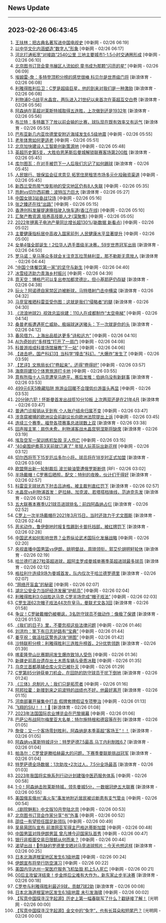 ## News Update
---
2023-02-26 06:43:45
---
1. <a target="_blank" href="http://www.chinanews.com//cul/2023/02-26/9960948.shtml">王扶林：把古典名著写进中国电视史</a> [中新网 - 02/26 06:19]
2. <a target="_blank" href="http://www.chinanews.com//cul/2023/02-26/9960947.shtml">以中华文化内涵塑造“数字人”形象</a> [中新网 - 02/26 06:17]
3. <a target="_blank" href="http://www.chinanews.com//sh/2023/02-26/9960945.shtml">河北打通拓宽“对接路”2540公里 三地主要城市1-1.5小时交通圈形成</a> [中新网 - 02/26 06:10]
4. <a target="_blank" href="http://www.chinanews.com//sh/2023/02-26/9960944.shtml">北京图书订货会童书展区人流如织 童书成为那颗“闪亮的星”</a> [中新网 - 02/26 06:09]
5. <a target="_blank" href="https://k.sina.cn/article_2018499075_784fda0302001ltt2.html?from=sports&subch=osport">埃姆雷-詹：多特登顶积分榜的感觉很棒 科贝尔是世界级门将</a> [新浪体育 - 02/26 06:08]
6. <a target="_blank" href="https://k.sina.cn/article_2018499075_784fda0302001ltt1.html?from=sports&subch=osport">利雅得胜利后卫：C罗是超级巨星，他的到来对我们是一种激励</a> [新浪体育 - 02/26 06:08]
7. <a target="_blank" href="https://k.sina.cn/article_2018499075_784fda0302001ltsz.html?from=sports&subch=osport">利物浦0-0战平水晶宫，两队进入21世纪以来首次在英超互交白卷</a> [新浪体育 - 02/26 05:56]
8. <a target="_blank" href="https://k.sina.cn/article_2018499075_784fda0302001ltsy.html?from=sports&subch=osport">阿森纳在英超对莱斯特城取得五连胜，上次做到还是1932年</a> [新浪体育 - 02/26 05:56]
9. <a target="_blank" href="https://k.sina.cn/article_2018499075_784fda0302001ltsx.html?from=sports&subch=osport">布兰特：多特赢下了放以前会输的比赛，球队现在既有效率又有运气</a> [新浪体育 - 02/26 05:55]
10. <a target="_blank" href="http://www.chinanews.com//gj/2023/02-26/9960943.shtml">巴布亚新几内亚坎德里安附近海域发生6.5级地震</a> [中新网 - 02/26 05:55]
11. <a target="_blank" href="http://www.chinanews.com//cj/2023/02-26/9960942.shtml">老年体育如何更适老</a> [中新网 - 02/26 05:51]
12. <a target="_blank" href="http://www.chinanews.com//cj/2023/02-26/9960941.shtml">北京加快建设人工智能创新策源地</a> [中新网 - 02/26 05:48]
13. <a target="_blank" href="https://k.sina.cn/article_2018499075_784fda0302001ltst.html?from=sports&subch=osport">英超历史第5支，大胜伯恩茅斯后曼城解锁联赛客场第200胜</a> [新浪体育 - 02/26 05:45]
14. <a target="_blank" href="https://k.sina.cn/article_2018499075_784fda0302001ltsu.html?from=sports&subch=osport">库尔图瓦：在对手被罚下一人后我们忘记了如何踢球</a> [新浪体育 - 02/26 05:45]
15. <a target="_blank" href="http://www.chinanews.com//cj/2023/02-26/9960939.shtml">人民银行、银保监会征求意见 拓宽住房租赁市场多元化投融资渠道</a> [中新网 - 02/26 05:45]
16. <a target="_blank" href="http://www.chinanews.com//gj/2023/02-26/9960938.shtml">新西兰受热带气旋影响的受灾地区仍有8人失联</a> [中新网 - 02/26 05:35]
17. <a target="_blank" href="https://k.sina.cn/article_2018499075_784fda0302001ltsm.html?from=sports&subch=osport">热刺vs切尔西前瞻：波特压力巨大</a> [新浪体育 - 02/26 05:27]
18. <a target="_blank" href="http://www.chinanews.com//ty/2023/02-26/9960937.shtml">中国女排3站奋战12场</a> [中新网 - 02/26 05:16]
19. <a target="_blank" href="http://www.chinanews.com//ty/2023/02-26/9960936.shtml">张之臻还在找“出路”</a> [中新网 - 02/26 05:15]
20. <a target="_blank" href="http://www.chinanews.com//gn/2023/02-26/9960935.shtml">香港创科发展提速换挡驶入快车道(香江在线)</a> [中新网 - 02/26 05:10]
21. <a target="_blank" href="http://www.chinanews.com//gn/2023/02-26/9960934.shtml">汇聚产教资源 培养高技能人才(深聚焦)</a> [中新网 - 02/26 05:05]
22. <a target="_blank" href="http://www.chinanews.com//cj/2023/02-26/9960933.shtml">2022年锂离子电池产量同比增长超130%(新数据 新看点)</a> [中新网 - 02/26 05:02]
23. <a target="_blank" href="http://www.chinanews.com//gn/2023/02-26/9960932.shtml">主要健康指标居中高收入国家前列 人民健康水平显著提升</a> [中新网 - 02/26 05:00]
24. <a target="_blank" href="https://k.sina.cn/article_1688096585_649e4f490200172ey.html?from=sports&subch=osport">女单4强全部诞生！2位华人选手晋级半决赛，59岁世界冠军出局</a> [新浪体育 - 02/26 04:50]
25. <a target="_blank" href="https://k.sina.cn/article_2018499075_784fda0302001ltsj.html?from=sports&subch=osport">罗马诺：皇马等众多球会关注克瓦拉茨赫利亚，那不勒斯无意放人</a> [新浪体育 - 02/26 04:44]
26. <a target="_blank" href="http://www.chinanews.com//sh/2023/02-26/9960931.shtml">“中国个体餐饮第一家”的坚守与新生</a> [中新网 - 02/26 04:40]
27. <a target="_blank" href="http://www.chinanews.com//gn/2023/02-26/9960930.shtml">冰雪经济助力青海乡村振兴</a> [中新网 - 02/26 04:39]
28. <a target="_blank" href="https://k.sina.cn/article_2018499075_784fda0302001ltsg.html?from=sports&subch=osport">意天空：博格巴可以复出参加都灵德比，但小基耶萨仍存疑</a> [新浪体育 - 02/26 04:38]
29. <a target="_blank" href="https://k.sina.cn/article_2018499075_784fda0302001ltsb.html?from=sports&subch=osport">玩火？阿诺德自家禁区边被断球，马特塔射门击中横梁</a> [新浪体育 - 02/26 04:32]
30. <a target="_blank" href="https://k.sina.cn/article_2018499075_784fda0302001ltse.html?from=sports&subch=osport">马竞官推晒科雷亚受伤图：这就是我们“侵略者”的腿</a> [新浪体育 - 02/26 04:30]
31. <a target="_blank" href="http://www.chinanews.com//sh/2023/02-26/9960929.shtml">《流浪地球2》视效总监徐建：110人在成都制作“太空电梯”</a> [中新网 - 02/26 04:14]
32. <a target="_blank" href="https://k.sina.cn/article_2018499075_784fda0302001lts7.html?from=sports&subch=osport">桑普老板遭遇死亡威胁，极端球迷送猪头：下一次就是你的头</a> [新浪体育 - 02/26 04:12]
33. <a target="_blank" href="http://www.chinanews.com//cul/2023/02-26/9960928.shtml">春风借力，上海出品抵达更多“诗和远方”</a> [中新网 - 02/26 04:10]
34. <a target="_blank" href="http://www.chinanews.com//cj/2023/02-26/9960927.shtml">AI为奇妙的“多样性”打开了一扇门</a> [中新网 - 02/26 04:08]
35. <a target="_blank" href="http://www.chinanews.com//sh/2023/02-26/9960926.shtml">科普游戏成科普场馆展教“下一站”</a> [中新网 - 02/26 04:06]
36. <a target="_blank" href="http://www.chinanews.com//cul/2023/02-26/9960925.shtml">【进击吧，国产科幻3】当科学“撞击”科幻，“大爆炸”发生了</a> [中新网 - 02/26 03:59]
37. <a target="_blank" href="http://www.chinanews.com//sh/2023/02-26/9960924.shtml">【艺评】文旅局长们“卷起来”，还得“卷得好”</a> [中新网 - 02/26 03:57]
38. <a target="_blank" href="http://www.chinanews.com//sh/2023/02-26/9960923.shtml">海南将建10个体育旅游打卡地</a> [中新网 - 02/26 03:55]
39. <a target="_blank" href="https://k.sina.cn/article_2018499075_784fda0302001lts3.html?from=sports&subch=osport">意有所指十人马竞遭皇马绝平，赛后发推：伯纳乌没有新鲜事</a> [新浪体育 - 02/26 03:53]
40. <a target="_blank" href="http://www.chinanews.com//sh/2023/02-26/9960922.shtml">499元6天5晚藏陷阱 旅游业回暖不合理低价游苗头再显</a> [中新网 - 02/26 03:53]
41. <a target="_blank" href="https://k.sina.cn/article_2018499075_784fda0302001lts2.html?from=sports&subch=osport">20分钟六犯！怀斯曼首发出战揽10分10板 上次两双还是在21年4月</a> [新浪体育 - 02/26 03:47]
42. <a target="_blank" href="http://www.chinanews.com//sh/2023/02-26/9960921.shtml">普通门诊报销从无到有 个人账户结余归属不变</a> [中新网 - 02/26 03:47]
43. <a target="_blank" href="http://www.chinanews.com//gj/2023/02-26/9960920.shtml">涉贪腐被捕的欧洲议会前副议长向欧洲法院提出上诉</a> [中新网 - 02/26 03:45]
44. <a target="_blank" href="https://k.sina.cn/article_2018499075_784fda0302001ltrz.html?from=sports&subch=osport">连续三个赛季，福登各项赛事总进球数上双</a> [新浪体育 - 02/26 03:38]
45. <a target="_blank" href="https://k.sina.cn/article_2018499075_784fda0302001ltro.html?from=sports&subch=osport">回声报主笔：肩伤未愈，利物浦客战水晶宫努涅斯将缺席</a> [新浪体育 - 02/26 03:19]
46. <a target="_blank" href="http://www.chinanews.com//gj/2023/02-26/9960918.shtml">埃及空军一架训练机坠毁 无人伤亡</a> [中新网 - 02/26 03:15]
47. <a target="_blank" href="http://www.chinanews.com//sh/2023/02-26/9960919.shtml">“40桌围炉煮茶3天前就订满了” 年轻人玩茶玩出新花样</a> [中新网 - 02/26 03:12]
48. <a target="_blank" href="https://k.sina.cn/article_2018499075_784fda0302001ltrl.html?from=sports&subch=osport">切尔西将签下15岁厄瓜多尔小将，球员将在18岁时正式加盟</a> [新浪体育 - 02/26 03:06]
49. <a target="_blank" href="https://www.rfi.fr/cn/%E5%9B%BD%E9%99%85%E6%8A%A5%E9%81%93/20230225-%E9%92%88%E5%AF%B9%E9%9D%9E%E6%B4%B2%E4%BA%BA%E6%9D%83%E4%BE%B5%E7%8A%AF%E8%A1%8C%E4%B8%BA-%E6%AC%A7%E7%9B%9F%E8%BF%BD%E5%8A%A0%E5%88%B6%E8%A3%81%E7%93%A6%E6%A0%BC%E7%BA%B3%E9%9B%86%E5%9B%A2">欧盟祭出新一轮制裁后 波兰输油管遭俄罗斯断供</a> [RFI - 02/26 03:02]
50. <a target="_blank" href="https://k.sina.cn/article_2018499075_784fda0302001ltrg.html?from=sports&subch=osport">半场戴帽！C罗赛后晒照，配文：特别的夜晚，伙计们干得好</a> [新浪体育 - 02/26 02:57]
51. <a target="_blank" href="https://k.sina.cn/article_2018499075_784fda0302001ltri.html?from=sports&subch=osport">科雷亚无球状态下肘击吕迪格，被主裁判直红罚下</a> [新浪体育 - 02/26 02:57]
52. <a target="_blank" href="https://k.sina.cn/article_2018499075_784fda0302001ltrf.html?from=sports&subch=osport">水晶宫vs利物浦首发：萨拉赫、加克波、若塔搭档锋线，范迪克先发</a> [新浪体育 - 02/26 02:52]
53. <a target="_blank" href="https://k.sina.cn/article_2018499075_784fda0302001ltre.html?from=sports&subch=osport">五大联赛本赛季U21球员进球排名：前四阿森纳占仨</a> [新浪体育 - 02/26 02:52]
54. <a target="_blank" href="https://k.sina.cn/article_2018499075_784fda0302001ltrd.html?from=sports&subch=osport">C罗上一次半场戴帽在2021年3月15日，当时还效力于尤文图斯</a> [新浪体育 - 02/26 02:44]
55. <a target="_blank" href="https://k.sina.cn/article_2018499075_784fda0302001ltr7.html?from=sports&subch=osport">恶劣动作，鲁伊倒地时报复性踢到卡普托裆部，被红牌罚下</a> [新浪体育 - 02/26 02:28]
56. <a target="_blank" href="http://www.chinanews.com//ty/2023/02-26/9960916.shtml">中国武术如何影响世界？业界纵论武术国际化发展战略</a> [中新网 - 02/26 02:20]
57. <a target="_blank" href="https://k.sina.cn/article_1685707867_6479dc5b00101a28m.html?from=sports&subch=cba">央视直播中国男篮vs伊朗，姚明督战，周琦领衔，郭艾伦胡明轩轮休</a> [新浪体育 - 02/26 02:19]
58. <a target="_blank" href="https://k.sina.cn/article_2018499075_784fda0302001ltr0.html?from=sports&subch=osport">哈兰德打进27粒英超进球，超阿圭罗成曼城单赛季英超进球最多球员</a> [新浪体育 - 02/26 02:12]
59. <a target="_blank" href="https://k.sina.cn/article_2018499075_784fda0302001ltqx.html?from=sports&subch=osport">格拉利什连续9场为曼城首发，队内仅次于哈兰德罗德里</a> [新浪体育 - 02/26 02:07]
60. <a target="_blank" href="http://www.chinanews.com//sh/2023/02-26/9960915.shtml">“网络开盲盒”的秘密</a> [中新网 - 02/26 02:07]
61. <a target="_blank" href="http://www.chinanews.com//gn/2023/02-26/9960913.shtml">湖北公安全力当好经济发展“护航员”</a> [中新网 - 02/26 02:04]
62. <a target="_blank" href="http://www.chinanews.com//ty/2023/02-26/9960914.shtml">利雅得胜利3:0战胜达马克 C罗半场完成“帽子戏法”</a> [中新网 - 02/26 02:03]
63. <a target="_blank" href="https://k.sina.cn/article_2018499075_784fda0302001ltqv.html?from=sports&subch=osport">C罗生涯62次帽子戏法44次在皇马，曼联尤文各3回</a> [新浪体育 - 02/26 01:58]
64. <a target="_blank" href="https://k.sina.cn/article_1356168525_50d57d4d001017njm.html?from=sports&subch=global">争议！C罗破戴帽仍被嘲讽，3名防守球员不做动作：像极了保镖</a> [新浪体育 - 02/26 01:53]
65. <a target="_blank" href="http://www.chinanews.com//gn/2023/02-26/9960912.shtml">《我们的日子》里，不要忽视这些法律问题</a> [中新网 - 02/26 01:46]
66. <a target="_blank" href="http://www.chinanews.com//gn/2023/02-26/9960911.shtml">刘洪均：笔下有日志护路有“宝典”</a> [中新网 - 02/26 01:44]
67. <a target="_blank" href="http://www.chinanews.com//gn/2023/02-26/9960910.shtml">姜亨祝：做活社区警务这块“拼图”</a> [中新网 - 02/26 01:42]
68. <a target="_blank" href="https://k.sina.cn/article_2018499075_784fda0302001ltqm.html?from=sports&subch=osport">沙特联积分榜：利雅得胜利三连胜升榜首，2分优势领跑</a> [新浪体育 - 02/26 01:39]
69. <a target="_blank" href="http://www.chinanews.com//gj/2023/02-26/9960909.shtml">喀麦隆登山比赛期间发生爆炸致18人受伤</a> [中新网 - 02/26 01:36]
70. <a target="_blank" href="http://www.chinanews.com//cul/2023/02-26/9960908.shtml">新疆史前高台遗存出土木质车辆与骨质冰鞋</a> [中新网 - 02/26 01:35]
71. <a target="_blank" href="http://www.chinanews.com//gj/2023/02-26/9960907.shtml">乌克兰首都基辅仓库火灾已被扑灭</a> [中新网 - 02/26 01:29]
72. <a target="_blank" href="https://k.sina.cn/article_2018499075_784fda0302001ltq9.html?from=sports&subch=osport">C罗第85分钟获单刀机会，在回防的防守球员干扰下倒地</a> [新浪体育 - 02/26 01:24]
73. <a target="_blank" href="http://www.chinanews.com//cul/2023/02-26/9960906.shtml">《三体》总制片人：我们只是拓荒者</a> [中新网 - 02/26 01:16]
74. <a target="_blank" href="https://k.sina.cn/article_2018499075_784fda0302001ltq8.html?from=sports&subch=osport">阿邦拉霍：新援到来之前波特的战绩也不好，他最好离开</a> [新浪体育 - 02/26 01:15]
75. <a target="_blank" href="http://www.chinanews.com//sh/2023/02-26/9960905.shtml">河南部署开展集中打击 假牌套牌假证专项整治</a> [中新网 - 02/26 01:13]
76. <a target="_blank" href="https://k.sina.cn/article_2018499075_m784fda0302001ltq6.html?from=sports&subch=osport">飞翔的SIU！！！🤩</a> [新浪体育 - 02/26 01:08]
77. <a target="_blank" href="http://www.chinanews.com//gj/2023/02-26/9960904.shtml">2023年法国国际农业博览会在巴黎揭幕</a> [中新网 - 02/26 01:06]
78. <a target="_blank" href="https://k.sina.cn/article_2018499075_784fda0302001ltpz.html?from=sports&subch=osport">巴萨公布战阿尔梅里亚大名单：特尔施特根和德容等在列</a> [新浪体育 - 02/26 01:05]
79. <a target="_blank" href="https://k.sina.cn/article_2018499075_784fda0302001ltq1.html?from=sports&subch=osport">詹俊：又一个客场零封胜利，阿森纳是本季英超“客场王”！！</a> [新浪体育 - 02/26 01:05]
80. <a target="_blank" href="https://k.sina.cn/article_2018499075_784fda0302001ltq2.html?from=sports&subch=osport">阿森纳vs莱斯特城评分：特罗萨德7.5最高 马丁内利制胜6.7</a> [新浪体育 - 02/26 01:04]
81. <a target="_blank" href="https://k.sina.cn/article_2018499075_784fda0302001ltpy.html?from=sports&subch=osport">帕洛尔：C罗曾是滕哈赫最大的问题，下赛季曼联能挑战冠军</a> [新浪体育 - 02/26 01:04]
82. <a target="_blank" href="https://k.sina.cn/article_2018499075_784fda0302001ltq4.html?from=sports&subch=osport">特罗萨德全场数据：1次助攻+2次过人，7.5分全场最高</a> [新浪体育 - 02/26 01:03]
83. <a target="_blank" href="http://www.chinanews.com//gn/2023/02-26/9960903.shtml">2023年我国将实施系列行动计划建强中医药服务体系</a> [中新网 - 02/26 00:58]
84. <a target="_blank" href="https://k.sina.cn/article_2119896207_7e5b0c8f00100z62r.html?from=sports&subch=global">1-0！阿森纳击败莱斯特城，领先曼城5分，一数据冠绝五大联赛</a> [新浪体育 - 02/26 00:55]
85. <a target="_blank" href="http://www.chinanews.com//gj/2023/02-26/9960902.shtml">美国俄亥俄州“毒火车”事发地附近居民被诊断患有支气管炎</a> [中新网 - 02/26 00:54]
86. <a target="_blank" href="http://www.chinanews.com//cul/2023/02-26/9960900.shtml">《剧院魅影》中文版10月登陆北京</a> [中新网 - 02/26 00:53]
87. <a target="_blank" href="http://www.chinanews.com//cul/2023/02-26/9960901.shtml">北京图书订货会作家分享“书”外事</a> [中新网 - 02/26 00:52]
88. <a target="_blank" href="http://www.chinanews.com//ty/2023/02-26/9960899.shtml">邵佳一有望担任国足新领队</a> [中新网 - 02/26 00:49]
89. <a target="_blank" href="http://www.chinanews.com//ty/2023/02-26/9960898.shtml">吴易昺团队宣布 前澳网亚军得主巴格达蒂斯加盟</a> [中新网 - 02/26 00:48]
90. <a target="_blank" href="http://www.chinanews.com//ty/2023/02-26/9960897.shtml">中国男篮对阵伊朗男篮 曾凡博今迎国家队首秀</a> [中新网 - 02/26 00:47]
91. <a target="_blank" href="http://www.chinanews.com//cj/2023/02-26/9960896.shtml">银行非柜面交易日限额从何而来？</a> [中新网 - 02/26 00:44]
92. <a target="_blank" href="https://k.sina.cn/article_2018499075_784fda0302001ltpc.html?from=sports&subch=osport">渴望出战！🤕伤缺的罗德里戈晒对马竞进球照片：今天也想这样</a> [新浪体育 - 02/26 00:25]
93. <a target="_blank" href="http://www.chinanews.com//gj/2023/02-26/9960895.shtml">日本北海道根室地区发生6.1级地震</a> [中新网 - 02/26 00:24]
94. <a target="_blank" href="http://www.chinanews.com//gj/2023/02-26/9960893.shtml">伊朗宣布将举行防空演习</a> [中新网 - 02/26 00:22]
95. <a target="_blank" href="http://www.chinanews.com//gj/2023/02-26/9960892.shtml">美国内华达州一架医疗服务飞机坠毁 机上5人死亡</a> [中新网 - 02/26 00:21]
96. <a target="_blank" href="https://k.sina.cn/article_3181157500_bd9c9c7c00101mq5f.html?from=sports&subch=vollyball">00后主攻留洋结束！步金烨后尘难有大作为，新东家止步半决赛</a> [新浪体育 - 02/26 00:18]
97. <a target="_blank" href="https://k.sina.cn/article_2018499075_784fda0302001ltp3.html?from=sports&subch=osport">C罗参与利雅得胜利最近9球，贡献7球2助</a> [新浪体育 - 02/26 00:08]
98. <a target="_blank" href="http://www.chinanews.com//gj/2023/02-26/9960891.shtml">日本北海道根室地区发生6.1级地震 未引发海啸</a> [中新网 - 02/26 00:02]
99. <a target="_blank" href="https://politics.gmw.cn/2023-02/26/content_36389967.htm">【写意中国探寻汉字起源】历史上第一幅春联写了什么？戳链接了解！</a> [光明网 - 02/26 00:00]
100. <a target="_blank" href="https://politics.gmw.cn/2023-02/26/content_36390034.htm">【写意中国探寻汉字起源】金文中的“兔字”，也有长耳朵和短尾巴？</a> [光明网 - 02/26 00:00]
